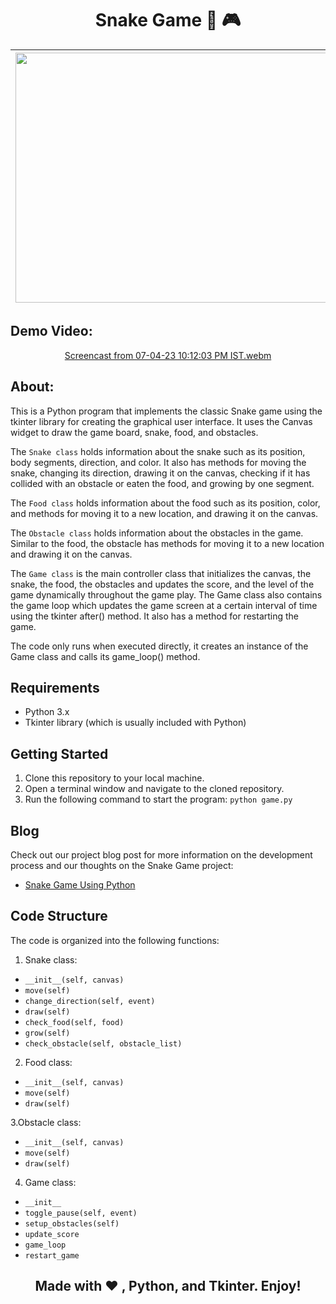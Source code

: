 <h1 align="center"> Snake Game 🐍 🎮 </h1>

| <img src="https://user-images.githubusercontent.com/77020164/228026834-cd93f2d2-d3cb-45cc-97c3-bc10c881fbfb.png" width="500" height="400"/> | ![Screenshot from 2023-03-27 19-48-30](https://user-images.githubusercontent.com/77020164/228026890-fcde6a84-0528-4260-a744-ca906087e5ce.png)
|-|-|

## Demo Video:
<div   align="center"> 
 
[Screencast from 07-04-23 10:12:03 PM IST.webm](https://user-images.githubusercontent.com/77020164/230645673-bd34847c-9710-4f5b-b8bd-071015080bc4.webm)
 
</div>

## About:

This is a Python program that implements the classic Snake game using the tkinter library for creating the graphical user interface. It uses the Canvas widget to draw the game board, snake, food, and obstacles.

The `Snake class` holds information about the snake such as its position, body segments, direction, and color. It also has methods for moving the snake, changing its direction, drawing it on the canvas, checking if it has collided with an obstacle or eaten the food, and growing by one segment.

The `Food class` holds information about the food such as its position, color, and methods for moving it to a new location, and drawing it on the canvas.

The `Obstacle class` holds information about the obstacles in the game. Similar to the food, the obstacle has methods for moving it to a new location and drawing it on the canvas.

The `Game class` is the main controller class that initializes the canvas, the snake, the food, the obstacles and updates the score, and the level of the game dynamically throughout the game play. The Game class also contains the game loop which updates the game screen at a certain interval of time using the tkinter after() method. It also has a method for restarting the game.

The code only runs when executed directly, it creates an instance of the Game class and calls its game_loop() method.

## Requirements
* Python 3.x
* Tkinter library (which is usually included with Python)


## Getting Started
1. Clone this repository to your local machine.
2. Open a terminal window and navigate to the cloned repository.
3. Run the following command to start the program: `python game.py`

## Blog

Check out our project blog post for more information on the development process and our thoughts on the Snake Game project:

* [Snake Game Using Python](https://www.codingninjas.com/codestudio/library/snake-game-in-python?utm_source=github&utm_medium=organic&utm_campaign=blog-snake-game-in-python)



## Code Structure

The code is organized into the following functions:
1. Snake class:

* `__init__(self, canvas)`
* `move(self)`
* `change_direction(self, event)`
* `draw(self)`
* `check_food(self, food)`
* `grow(self)`
* `check_obstacle(self, obstacle_list)`


2. Food class:

* `__init__(self, canvas)`
* `move(self)`
* `draw(self)`

3.Obstacle class:

* `__init__(self, canvas)`
* `move(self)`
* `draw(self)`

4. Game class:

* `__init__`
* `toggle_pause(self, event)`
* `setup_obstacles(self)`
* `update_score`
* `game_loop`
* `restart_game`

 


<div align="center">
  
## Made with ❤️ , Python, and Tkinter. Enjoy!
  
</div>

